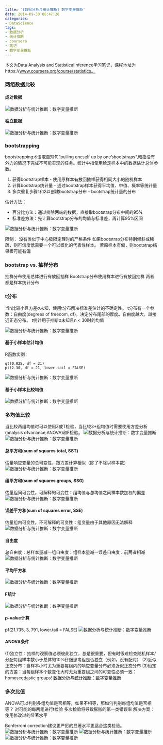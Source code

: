 ```yaml
---
title: '[数据分析与统计推断] 数字变量推断'
date: 2014-09-30 06:47:20
categories: 
- DataScience
tags: 
- 数据分析
- 统计推断
- coursera
- 笔记
- 数字变量推断
---
```

本文为Data Analysis and StatisticalInference学习笔记，课程地址为https://www.coursera.org/course/statistics。
### 两组数据比较

#### 成对数据

![数据分析与统计推断：数字变量推断](/images/2014/9/0026uWfMgy6OdW6DjhCb8.jpg)

#### 独立数据

![数据分析与统计推断：数字变量推断](/images/2014/9/0026uWfMgy6OdW56a4343.jpg)

### bootstrapping
bootstrapping术语取自短句“pulling oneself up by one’sbootstraps”,暗指没有外力的情况下完成不可能实现的任务。统计中指使用给定样本中的数据估计总体参数。
1. 获得bootstrap样本 - 使用原样本有放回抽样获得相同大小的随机样本
2. 计算bootstrap统计量 - 通过bootstrap样本获得平均值、中值、概率等统计量
3. 多次重复步骤1和2以创建bootstrap分布 - bootstrap统计量的分布

估计方法：
- 百分比方法：通过排除两端的数据，直接取bootstrap分布中间的95%
- 标准差方法：先计算bootstrap分布的均值与标准差，再计算95%区间

![数据分析与统计推断：数字变量推断](/images/2014/9/0026uWfMgy6OdW3vIkBe5.jpg)

限制：
没有类似于中心极限定理时的严格条件
如果bootstrap分布特别倾斜或稀疏，则可信度低需要一个可以概化的代表性样本。
若原样本有偏，则bootstrap结果很可能有偏

### bootstrap vs. 抽样分布

抽样分布使用总体进行有放回抽样
Bootstrap分布使用样本进行有放回抽样
两者都是样本统计分布

### t分布

当n比较小且方差σ未知，使用t分布解决标准差估计的不确定性。
t分布有一个参数：自由度(degrees of freedom, df)，决定分布尾部的厚度。自由度越大，越接近正态分布。
t统计用于推断σ未知且n < 30时的均值

![数据分析与统计推断：数字变量推断](/images/2014/9/0026uWfMgy6OdW2c35o1a.jpg)

#### 基于小样本估计均值

R函数实例：
```
qt(0.025, df = 21)
pt(2.30, df = 21, lower.tail = FALSE)
```
![数据分析与统计推断：数字变量推断](/images/2014/9/0026uWfMgy6OdVZbtzRbb.jpg)

#### 基于小样本比较均值

![数据分析与统计推断：数字变量推断](/images/2014/9/0026uWfMgy6OdVXU3Cy72.jpg)

### 多均值比较

当比较两组均值时可以使用Z或T检验，当比较3+组均值时需要使用方差分析(analysis ofvariance,ANOVA)和F检验。
![数据分析与统计推断：数字变量推断](/images/2014/9/0026uWfMgy6OdVVLmqwfc.jpg)
![数据分析与统计推断：数字变量推断](/images/2014/9/0026uWfMgy6OdVUX0yv23.jpg)

#### 总平方和(sum of squares total, SST)

估量响应变量的总可变性，跟方差计算相似（除了不除以样本数）
![数据分析与统计推断：数字变量推断](/images/2014/9/0026uWfMgy6OdVTikifbb.jpg)

#### 组平方和(sum of squares groups, SSG)

估量组间可变性，可解释的可变性：组均值与总均值之间样本数加权的偏差
![数据分析与统计推断：数字变量推断](/images/2014/9/0026uWfMgy6OdVSGRWg20.jpg)

#### 误差平方和(sum of squares error, SSE)

估量组内可变性，不可解释的可变性：组变量由于其他原因无法解释
![数据分析与统计推断：数字变量推断](/images/2014/9/0026uWfMgy6OdVR8oTS18.jpg)

#### 自由度

总自由度：总样本量减一组自由度：组样本量减一误差自由度：前两者相减
![数据分析与统计推断：数字变量推断](/images/2014/9/0026uWfMgy6OdVNMaExa9.jpg)

#### 平均平方和

![数据分析与统计推断：数字变量推断](/images/2014/9/0026uWfMgy6OdVIBb4V15.jpg)

#### F统计

![数据分析与统计推断：数字变量推断](/images/2014/9/0026uWfMgy6OdVvV7pZaf.jpg)

#### p-value计算

pf(21.735, 3, 791, lower.tail = FALSE)
![数据分析与统计推断：数字变量推断](/images/2014/9/0026uWfMgy6OdVrop8m7a.jpg)

#### ANOVA条件

(1)独立性：抽样的观察值必须彼此独立，总是很重要，但有时很难检查随机样本/分配每组样本数小于总体的10%仔细思考组是否独立（例如，没有配对）
(2)近似正态分布：当样本小时尤为重要每组内的响应变量分布必须近似正态分布
(3)恒定的方差：当每组样本个数变化大时尤为重要组之间的可变性必须一致：homoscedastic groups!
[数据分析与统计推断：数字变量推断](/images/2014/9/0026uWfMgy6OdVpxOgz73.jpg)

### 多次比值

ANOVA可以判别多组均值是否相等，如果不相等，那如何判别每组均值是否相等？
对可能的每两组进行t检验
多次检验将导致膨胀的第一类错误率
解决方案：使用修改过的显著水平

Bonferroni correction建议更严厉的显著水平更适合这类检验。
![数据分析与统计推断：数字变量推断](/images/2014/9/0026uWfMgy6OdVl7JXG60.jpg)
![数据分析与统计推断：数字变量推断](/images/2014/9/0026uWfMgy6OdVhZKBf05.jpg)
![数据分析与统计推断：数字变量推断](/images/2014/9/0026uWfMgy6OdVcNXbM1e.jpg)